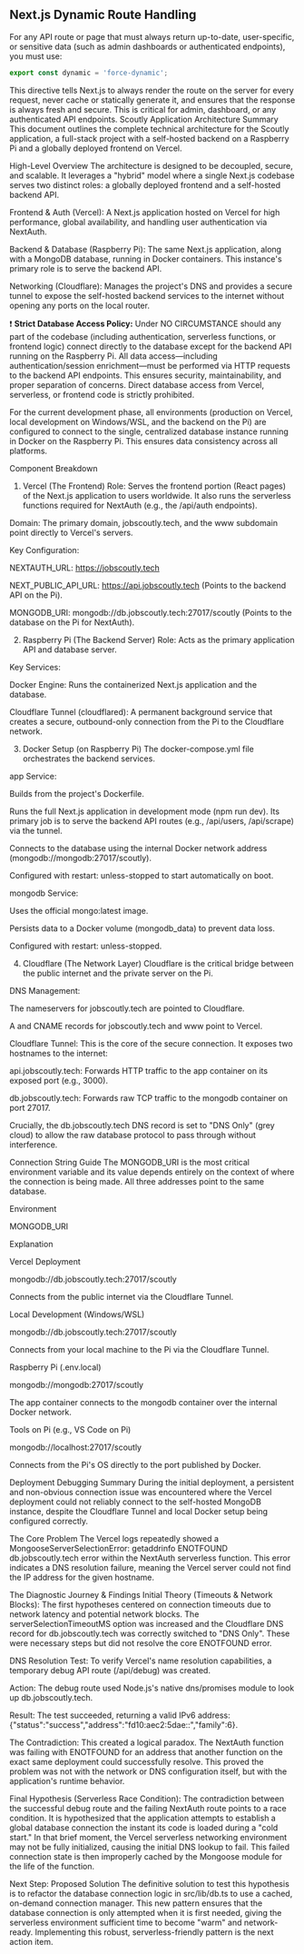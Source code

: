 ## Next.js Dynamic Route Handling

For any API route or page that must always return up-to-date, user-specific, or sensitive data (such as admin dashboards or authenticated endpoints), you must use:

```typescript
export const dynamic = 'force-dynamic';
```

This directive tells Next.js to always render the route on the server for every request, never cache or statically generate it, and ensures that the response is always fresh and secure. This is critical for admin, dashboard, or any authenticated API endpoints.
Scoutly Application Architecture Summary
This document outlines the complete technical architecture for the Scoutly application, a full-stack project with a self-hosted backend on a Raspberry Pi and a globally deployed frontend on Vercel.

High-Level Overview
The architecture is designed to be decoupled, secure, and scalable. It leverages a "hybrid" model where a single Next.js codebase serves two distinct roles: a globally deployed frontend and a self-hosted backend API.

Frontend & Auth (Vercel): A Next.js application hosted on Vercel for high performance, global availability, and handling user authentication via NextAuth.

Backend & Database (Raspberry Pi): The same Next.js application, along with a MongoDB database, running in Docker containers. This instance's primary role is to serve the backend API.

Networking (Cloudflare): Manages the project's DNS and provides a secure tunnel to expose the self-hosted backend services to the internet without opening any ports on the local router.

❗ **Strict Database Access Policy:**
Under NO CIRCUMSTANCE should any part of the codebase (including authentication, serverless functions, or frontend logic) connect directly to the database except for the backend API running on the Raspberry Pi. All data access—including authentication/session enrichment—must be performed via HTTP requests to the backend API endpoints. This ensures security, maintainability, and proper separation of concerns. Direct database access from Vercel, serverless, or frontend code is strictly prohibited.

For the current development phase, all environments (production on Vercel, local development on Windows/WSL, and the backend on the Pi) are configured to connect to the single, centralized database instance running in Docker on the Raspberry Pi. This ensures data consistency across all platforms.

Component Breakdown

1. Vercel (The Frontend)
   Role: Serves the frontend portion (React pages) of the Next.js application to users worldwide. It also runs the serverless functions required for NextAuth (e.g., the /api/auth endpoints).

Domain: The primary domain, jobscoutly.tech, and the www subdomain point directly to Vercel's servers.

Key Configuration:

NEXTAUTH_URL: https://jobscoutly.tech

NEXT_PUBLIC_API_URL: https://api.jobscoutly.tech (Points to the backend API on the Pi).

MONGODB_URI: mongodb://db.jobscoutly.tech:27017/scoutly (Points to the database on the Pi for NextAuth).

2. Raspberry Pi (The Backend Server)
   Role: Acts as the primary application API and database server.

Key Services:

Docker Engine: Runs the containerized Next.js application and the database.

Cloudflare Tunnel (cloudflared): A permanent background service that creates a secure, outbound-only connection from the Pi to the Cloudflare network.

3. Docker Setup (on Raspberry Pi)
   The docker-compose.yml file orchestrates the backend services.

app Service:

Builds from the project's Dockerfile.

Runs the full Next.js application in development mode (npm run dev). Its primary job is to serve the backend API routes (e.g., /api/users, /api/scrape) via the tunnel.

Connects to the database using the internal Docker network address (mongodb://mongodb:27017/scoutly).

Configured with restart: unless-stopped to start automatically on boot.

mongodb Service:

Uses the official mongo:latest image.

Persists data to a Docker volume (mongodb_data) to prevent data loss.

Configured with restart: unless-stopped.

4. Cloudflare (The Network Layer)
   Cloudflare is the critical bridge between the public internet and the private server on the Pi.

DNS Management:

The nameservers for jobscoutly.tech are pointed to Cloudflare.

A and CNAME records for jobscoutly.tech and www point to Vercel.

Cloudflare Tunnel: This is the core of the secure connection. It exposes two hostnames to the internet:

api.jobscoutly.tech: Forwards HTTP traffic to the app container on its exposed port (e.g., 3000).

db.jobscoutly.tech: Forwards raw TCP traffic to the mongodb container on port 27017.

Crucially, the db.jobscoutly.tech DNS record is set to "DNS Only" (grey cloud) to allow the raw database protocol to pass through without interference.

Connection String Guide
The MONGODB_URI is the most critical environment variable and its value depends entirely on the context of where the connection is being made. All three addresses point to the same database.

Environment

MONGODB_URI

Explanation

Vercel Deployment

mongodb://db.jobscoutly.tech:27017/scoutly

Connects from the public internet via the Cloudflare Tunnel.

Local Development (Windows/WSL)

mongodb://db.jobscoutly.tech:27017/scoutly

Connects from your local machine to the Pi via the Cloudflare Tunnel.

Raspberry Pi (.env.local)

mongodb://mongodb:27017/scoutly

The app container connects to the mongodb container over the internal Docker network.

Tools on Pi (e.g., VS Code on Pi)

mongodb://localhost:27017/scoutly

Connects from the Pi's OS directly to the port published by Docker.

Deployment Debugging Summary
During the initial deployment, a persistent and non-obvious connection issue was encountered where the Vercel deployment could not reliably connect to the self-hosted MongoDB instance, despite the Cloudflare Tunnel and local Docker setup being configured correctly.

The Core Problem
The Vercel logs repeatedly showed a MongooseServerSelectionError: getaddrinfo ENOTFOUND db.jobscoutly.tech error within the NextAuth serverless function. This error indicates a DNS resolution failure, meaning the Vercel server could not find the IP address for the given hostname.

The Diagnostic Journey & Findings
Initial Theory (Timeouts & Network Blocks): The first hypotheses centered on connection timeouts due to network latency and potential network blocks. The serverSelectionTimeoutMS option was increased and the Cloudflare DNS record for db.jobscoutly.tech was correctly switched to "DNS Only". These were necessary steps but did not resolve the core ENOTFOUND error.

DNS Resolution Test: To verify Vercel's name resolution capabilities, a temporary debug API route (/api/debug) was created.

Action: The debug route used Node.js's native dns/promises module to look up db.jobscoutly.tech.

Result: The test succeeded, returning a valid IPv6 address: {"status":"success","address":"fd10:aec2:5dae::","family":6}.

The Contradiction: This created a logical paradox. The NextAuth function was failing with ENOTFOUND for an address that another function on the exact same deployment could successfully resolve. This proved the problem was not with the network or DNS configuration itself, but with the application's runtime behavior.

Final Hypothesis (Serverless Race Condition): The contradiction between the successful debug route and the failing NextAuth route points to a race condition. It is hypothesized that the application attempts to establish a global database connection the instant its code is loaded during a "cold start." In that brief moment, the Vercel serverless networking environment may not be fully initialized, causing the initial DNS lookup to fail. This failed connection state is then improperly cached by the Mongoose module for the life of the function.

Next Step: Proposed Solution
The definitive solution to test this hypothesis is to refactor the database connection logic in src/lib/db.ts to use a cached, on-demand connection manager. This new pattern ensures that the database connection is only attempted when it is first needed, giving the serverless environment sufficient time to become "warm" and network-ready. Implementing this robust, serverless-friendly pattern is the next action item.
